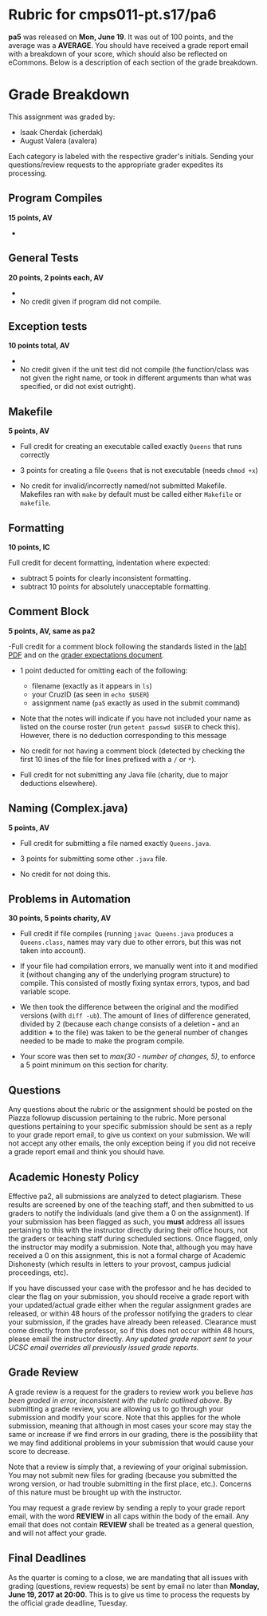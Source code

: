 # Rubric for cmps011-pt.s17/pa6

**pa5** was released on **Mon, June 19**. It was out of 100 points, and the
average was a **AVERAGE**. You should have received a grade report email with a
breakdown of your score, which should also be reflected on eCommons. Below is a
description of each section of the grade breakdown.

# Grade Breakdown

This assignment was graded by:
- Isaak Cherdak (icherdak)
- August Valera (avalera)

Each category is labeled with the respective grader's initials. Sending your
questions/review requests to the appropriate grader expedites its processing.

## Program Compiles

**15 points, AV**

-

## General Tests

**20 points, 2 points each, AV**

-
- No credit given if program did not compile.

## Exception tests

**10 points total, AV**

-
- No credit given if the unit test did not compile (the function/class was not
given the right name, or took in different arguments than what was specified, or
did not exist outright).

## Makefile

**5 points, AV**

- Full credit for creating an executable called exactly `Queens` that runs
correctly

- 3 points for creating a file `Queens` that is not executable (needs `chmod
  +x`)

- No credit for invalid/incorrectly named/not submitted Makefile. Makefiles ran
with `make` by default must be called either `Makefile` or `makefile`.

## Formatting

**10 points, IC**

Full credit for decent formatting, indentation where expected:

 - subtract 5 points for clearly inconsistent formatting.
 - subtract 10 points for absolutely unacceptable formatting.

## Comment Block

**5 points, AV, same as pa2**

-Full credit for a comment block following the standards listed in the
[lab1 PDF](https://classes.soe.ucsc.edu/cmps011/Spring17/lab1.pdf) and on the
[grader expectations document](../docs/EXPECTATIONS.md).

- 1 point deducted for omitting each of the following:
    - filename (exactly as it appears in `ls`)
    - your CruzID (as seen in `echo $USER`)
    - assignment name (`pa5` exactly as used in the submit command)

- Note that the notes will indicate if you have not included your name as listed
on the course roster (run `getent passwd $USER` to check this). However, there
is no deduction corresponding to this message

- No credit for not having a comment block (detected by checking the first 10
lines of the file for lines prefixed with a `/` or `*`).

- Full credit for not submitting any Java file (charity, due to major deductions
elsewhere).

## Naming (Complex.java)

**5 points, AV**

- Full credit for submitting a file named exactly `Queens.java`.

- 3 points for submitting some other `.java` file.

- No credit for not doing this.

## Problems in Automation

**30 points, 5 points charity, AV**

- Full credit if file compiles (running `javac Queens.java` produces a
  `Queens.class`, names may vary due to other errors, but this was not taken
  into account).

- If your file had compilation errors, we manually went into it and modified it
(without changing any of the underlying program structure) to compile. This
consisted of mostly fixing syntax errors, typos, and bad variable scope.

- We then took the difference between the original and the modified versions
  (with `diff -ub`). The amount of lines of difference generated, divided by 2
  (because each change consists of a deletion **-** and an addition **+** to the
  file) was taken to be the general number of changes needed to be made to make
  the program compile.

- Your score was then set to *max(30 - number of changes, 5)*, to enforce a 5
point minimum on this section for charity.

## Questions

Any questions about the rubric or the assignment should be posted on the Piazza
followup discussion pertaining to the rubric. More personal questions pertaining
to your specific submission should be sent as a reply to your grade report
email, to give us context on your submission. We will not accept any other
emails, the only exception being if you did not receive a grade report email and
think you should have.

## Academic Honesty Policy

Effective pa2, all submissions are analyzed to detect plagiarism. These results
are screened by one of the teaching staff, and then submitted to us graders to
notify the individuals (and give them a 0 on the assignment). If your submission
has been flagged as such, you **must** address all issues pertaining to this
with the instructor directly during their office hours, not the graders or
teaching staff during scheduled sections. Once flagged, only the instructor may
modify a submission. Note that, although you may have received a 0 on this
assignment, this is not a formal charge of Academic Dishonesty (which results in
letters to your provost, campus judicial proceedings, etc).

If you have discussed your case with the professor and he has decided to clear
the flag on your submission, you should receive a grade report with your
updated/actual grade either when the regular assignment grades are released, or
within 48 hours of the professor notifying the graders to clear your submission,
if the grades have already been released. Clearance must come directly from the
professor, so if this does not occur within 48 hours, please email the
instructor directly. *Any updated grade report sent to your UCSC email overrides
all previously issued grade reports.*

## Grade Review

A grade review is a request for the graders to review work you believe *has been
graded in error, inconsistent with the rubric outlined above*. By submitting a
grade review, you are allowing us to go through your submission and modify your
score. Note that this applies for the whole submission, meaning that although in
most cases your score may stay the same or increase if we find errors in our
grading, there is the possibility that we may find additional problems in your
submission that would cause your score to decrease.

Note that a review is simply that, a reviewing of your original submission. You
may not submit new files for grading (because you submitted the wrong version,
or had trouble submitting in the first place, etc.). Concerns of this nature
must be brought up with the instructor.

You may request a grade review by sending a reply to your grade report email,
with the word **REVIEW** in all caps within the body of the email. Any email
that does not contain **REVIEW** shall be treated as a general question, and
will not affect your grade.

## Final Deadlines

As the quarter is coming to a close, we are mandating that all issues with
grading (questions, review requests) be sent by email no later than **Monday,
June 19, 2017 at 20:00**. This is to give us time to process the requests by the 
official grade deadline, Tuesday.
